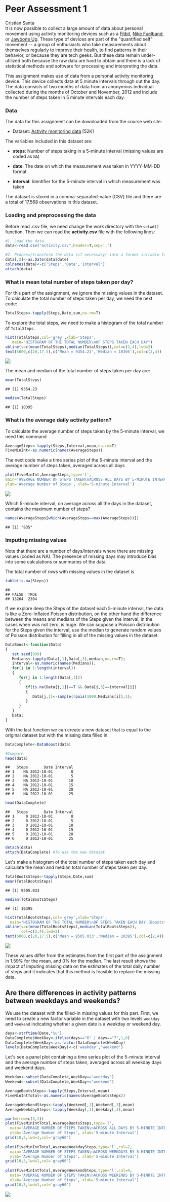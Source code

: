# Peer Assessment 1
Cristian Santa  
It is now possible to collect a large amount of data about personal
movement using activity monitoring devices such as a
[Fitbit](http://www.fitbit.com), [Nike Fuelband](http://www.nike.com/us/en_us/c/nikeplus-fuelband), or
[Jawbone Up](https://jawbone.com/up). These type of devices are part of
the "quantified self" movement -- a group of enthusiasts who take
measurements about themselves regularly to improve their health, to
find patterns in their behavior, or because they are tech geeks. But
these data remain under-utilized both because the raw data are hard to
obtain and there is a lack of statistical methods and software for
processing and interpreting the data.

This assignment makes use of data from a personal activity monitoring
device. This device collects data at 5 minute intervals through out the
day. The data consists of two months of data from an anonymous
individual collected during the months of October and November, 2012
and include the number of steps taken in 5 minute intervals each day.

### Data

The data for this assignment can be downloaded from the course web
site:

* Dataset: [Activity monitoring data](https://d396qusza40orc.cloudfront.net/repdata%2Fdata%2Factivity.zip) [52K]

The variables included in this dataset are:

* **steps**: Number of steps taking in a 5-minute interval (missing
    values are coded as `NA`)

* **date**: The date on which the measurement was taken in YYYY-MM-DD
    format

* **interval**: Identifier for the 5-minute interval in which
    measurement was taken

The dataset is stored in a comma-separated-value (CSV) file and there
are a total of 17,568 observations in this
dataset.


### Loading and preprocessing the data
Before read .csv file, we need change the work directory with the <code>setwd()</code> function. Then
we can read the <b>activity.csv</b> file with the following lines:


```r
#1. Load the data
data<-read.csv("activity.csv",header=T,sep=',')

#2. Process/transform the data (if necessary) into a format suitable for your analysis
data[,2]<-as.Date(data$date)
colnames(data)<-c('Steps','Date','Interval')
attach(data)
```


### What is mean total number of steps taken per day?
For this part of the assignment, we ignore the missing values in the dataset. To calculate the total number of steps taken per day, we need the next code:

```r
TotalSteps<-tapply(Steps,Date,sum,na.rm=T)
```

To explore the total steps, we need to make a histogram of the total number of <code>TotalSteps</code>.

```r
hist(TotalSteps,col='grey',xlab='Steps',
   main="HISTOGRAM OF THE TOTAL NUMBER\nOF STEPS TAKEN EACH DAY")
abline(v=c(mean(TotalSteps),median(TotalSteps)),col=c(2,4),lwd=2)
text(5000,c(20,17.5),c('Mean = 9354.23','Median = 10395'),col=c(2,4))
```

![](Peer_Assessment_1_files/figure-html/unnamed-chunk-3-1.png) 

The mean and median of the total number of steps taken per day are:

```r
mean(TotalSteps)
```

```
## [1] 9354.23
```

```r
median(TotalSteps)
```

```
## [1] 10395
```


### What is the average daily activity pattern?
To calculate the average number of steps taken by the 5-minute interval, we need this command

```r
AverageSteps<-tapply(Steps,Interval,mean,na.rm=T)
FiveMinInt<-as.numeric(names(AverageSteps))
```

The next code make a time series plot of the 5-minute interval and the average number of steps taken, averaged across all days

```r
plot(FiveMinInt,AverageSteps,type='l',
main='AVERAGE NUMBER OF STEPS TAKEN\nACROSS ALL DAYS BY 5-MINUTE INTERVAL',
ylab='Average Number of Steps', xlab='5-minute Interval')
```

![](Peer_Assessment_1_files/figure-html/unnamed-chunk-6-1.png) 

Which 5-minute interval, on average across all the days in the dataset, contains the maximum number of steps?

```r
names(AverageSteps[which(AverageSteps==max(AverageSteps))])
```

```
## [1] "835"
```


### Imputing missing values
Note that there are a number of days/intervals where there are missing values (coded as NA).
The presence of missing days may introduce bias into some calculations or summaries of the data.

The total number of rows with missing values in the dataset is

```r
table(is.na(Steps))
```

```
## 
## FALSE  TRUE 
## 15264  2304
```

If we explore deep the Steps of the dataset each 5-minute interval, the data is like a Zero-Inflated Poisson distribution, on the other hand the difference between the means and medians of the Steps given the interval, in the cases when was not zero, is huge. We can suppose a Poisson distribution for the Steps given the interval, use the median to generate random values of Poisson distribution for filling in all of the missing values in the dataset.

```r
DataBoost<-function(Data)
{
   set.seed(999)
   Medians<-tapply(Data[,1],Data[,3],median,na.rm=T);   
   interval<-as.numeric(names(Medians));
   for(i in 1:length(interval))
   {
      for(j in 1:length(Data[,1]))
      {
         if(is.na(Data[j,1])==T && Data[j,3]==interval[i])
         {
            Data[j,1]<-sample(rpois(1000,Medians[i]),1);
         }
      }
   }
   Data;
}
```

With the last function we can create a new dataset that is equal to the original dataset but with the missing data filled in.

```r
DataComplete<-DataBoost(data)

#Compare
head(data)
```

```
##   Steps       Date Interval
## 1    NA 2012-10-01        0
## 2    NA 2012-10-01        5
## 3    NA 2012-10-01       10
## 4    NA 2012-10-01       15
## 5    NA 2012-10-01       20
## 6    NA 2012-10-01       25
```

```r
head(DataComplete)
```

```
##   Steps       Date Interval
## 1     0 2012-10-01        0
## 2     0 2012-10-01        5
## 3     0 2012-10-01       10
## 4     0 2012-10-01       15
## 5     0 2012-10-01       20
## 6     0 2012-10-01       25
```

```r
detach(data)
attach(DataComplete) #To use the new dataset
```

Let's make a histogram of the total number of steps taken each day and calculate the mean and median total number of steps taken per day. 

```r
TotalBootsSteps<-tapply(Steps,Date,sum)
mean(TotalBootsSteps)
```

```
## [1] 9505.033
```

```r
median(TotalBootsSteps)
```

```
## [1] 10395
```

```r
hist(TotalBootsSteps,col='grey',xlab='Steps',
  main="HISTOGRAM OF THE TOTAL NUMBER\nOF STEPS TAKEN EACH DAY (Booststrapped)")
abline(v=c(mean(TotalBootsSteps),median(TotalBootsSteps)),
       col=c(2,4),lwd=2)
text(5000,c(20,17.5),c('Mean = 9505.033','Median = 10395'),col=c(2,4))
```

![](Peer_Assessment_1_files/figure-html/unnamed-chunk-10-1.png) 

These values differ from the estimates from the first part of the assignment in 1.59% for the mean, and 0% for the median. The last result shows the impact of imputing missing data on the estimates of the total daily number of steps and it indicates that this method is feasible to replace the missing data.

## Are there differences in activity patterns between weekdays and weekends?
We use the dataset with the filled-in missing values for this part. First, we need to create a new factor variable in the dataset with two levels <code>weekday</code> and <code>weekend</code> indicating whether a given date is a weekday or weekend day.

```r
days<-strftime(Date,"%u")
DataComplete$WeekDay<-ifelse(days=="6" | days=="7",1,0)
DataComplete$WeekDay<-as.factor(DataComplete$WeekDay)
levels(DataComplete$WeekDay)<-c('weekday','weekend')
```

Let's see a panel plot containing a time series plot of the 5-minute interval and the average number of steps taken, averaged across all weekday days and weekend days.

```r
Weekday<-subset(DataComplete,WeekDay=='weekday')
Weekend<-subset(DataComplete,WeekDay=='weekend')

AverageBootsSteps<-tapply(Steps,Interval,mean)
FiveMinIntTotal<-as.numeric(names(AverageBootsSteps))

AverageWeekendSteps<-tapply(Weekend[,1],Weekend[,3],mean)
AverageWeekdaySteps<-tapply(Weekday[,1],Weekday[,3],mean)

par(mfrow=c(3,1))
plot(FiveMinIntTotal,AverageBootsSteps,type='l',
  main='AVERAGE NUMBER OF STEPS TAKEN\nACROSS ALL DAYS BY 5-MINUTE INTERVAL (Bootstraped)',
  ylab='Average Number of Steps', xlab='5-minute Interval')
grid(10,5,lwd=1,col='gray60')
   
plot(FiveMinIntTotal,AverageWeekdaySteps,type='l',col=2,
  main='AVERAGE NUMBER OF STEPS TAKEN\nACROSS WEEKDAYS BY 5-MINUTE INTERVAL',
  ylab='Average Number of Steps', xlab='5-minute Interval')
grid(10,5,lwd=1,col='gray60')
   
plot(FiveMinIntTotal,AverageWeekendSteps,type='l',col=4,
  main='AVERAGE NUMBER OF STEPS TAKEN\nACROSS WEEKENDS BY 5-MINUTE INTERVAL',
  ylab='Average Number of Steps', xlab='5-minute Interval')
grid(10,5,lwd=1,col='gray60')
```

![](Peer_Assessment_1_files/figure-html/unnamed-chunk-12-1.png) 

